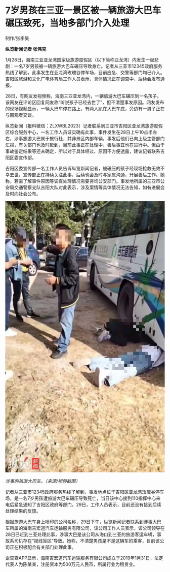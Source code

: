 # 7岁男孩在三亚一景区被一辆旅游大巴车碾压致死，当地多部门介入处理

制作/张李昊

**纵览新闻记者 张伟克**

1月28日，海南三亚亚龙湾国家级旅游度假区（以下简称亚龙湾）内发生一起悲剧：一名7岁男孩被一辆旅游大巴车碾压导致身亡。记者从三亚市12345政府服务热线了解到，此事发生在亚龙湾玫瑰谷停车场，目前应急、交警等部门均已介入。吉阳区旅游和文化广电体育局工作人员表示，具体情况正在调查中，后续会发布通报。

28日，有网友发视频称，海南三亚亚龙湾内，一辆旅游大巴车碾压到一名孩子。该网友在评论区回复网友称“听说孩子已经去世了”，但不清楚事发原因。网友发布的现场视频显示，一辆大巴车停在路上，有两人趴在大巴车底，旁边有一男子正在与围观者交谈。

纵览新闻（报料微信：ZLXWBL2023）记者联系到三亚市吉阳区亚龙湾旅游度假区综合服务中心，一名工作人员证实确有此事，事件发生在28日上午10点半左右，涉事旅游大巴属于旅行社，并非景区内部车辆，事发后他们已向上级主管部门汇报，有关部门也及时赶到，目前此事正在处理中，善后事宜也在进行中。但由于事故鉴定结果等还未确定，所以对于具体经过、原因不方便透露，建议记者联系吉阳区委宣传部。

吉阳区委宣传部一名工作人员告诉纵览新闻记者，被碾压的孩子经现场抢救无效不幸去世，宣传部正在持续关注此事，后续也会及时与家属沟通，开展善后工作。她称，若需了解事件原因等调查处理情况需要咨询公安部门。事发地所属的三亚市公安局交通警察支队吉阳大队对此表示，涉及案情等具体情况无法告知，如有进展会及时向社会公布。

![cbda83c57a9a9c5671c52685295b0882.jpg](https://raw.githubusercontent.com/qqhsx/qqnews_image/main/2024/01/29/7岁男孩在三亚一景区被一辆旅游大巴车碾压致死，当地多部门介入处理/cbda83c57a9a9c5671c52685295b0882.jpg)

_涉事的旅游大巴车。（来源/视频截图）_

记者从三亚市12345政府服务热线了解到，事发地点位于吉阳区亚龙湾玫瑰谷停车场，是一名7岁男孩遭旅游大巴车碾压导致死亡，当日该中心接到110指挥中心来电后紧急通知了吉阳区政府等部门。29日，工作人员表示，目前还没有接到后续处理结果的反馈。

根据旅游大巴车身上喷印的公司名称，29日下午，纵览新闻记者联系到涉事大巴车所属的海南吉宏道汽车运输服务有限公司，该公司工作人员表示，该公司领导在28日已赶到三亚处理此事，涉事大巴是该公司从海口到三亚的旅游客运车辆，事故系司机存在“视线盲区”导致。她称，不清楚男孩是不是这辆车的乘客，目前该公司正在积极配合有关部门处理此事。

企查查APP显示，海南吉宏道汽车运输服务有限公司成立于2019年1月31日，法定代表人为陈某某，注册资本为500万元人民币，所属行业为租赁业。

